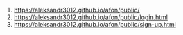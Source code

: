 1. <https://aleksandr3012.github.io/afon/public/>
1. <https://aleksandr3012.github.io/afon/public/login.html>
1. <https://aleksandr3012.github.io/afon/public/sign-up.html>
